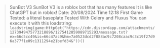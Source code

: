 > SunBot V3
> SunBot V3 is a roblox bot that has many features
> It is like ChatGPT but in roblox!
> Date: 20/08/2024
> Time 12:18
> First Game Tested: a literal baseplate
> Tested With Celery and Fluxus
> You can execute it with this loadstring:
```loadstring(game:HttpGet("https://cdn.discordapp.com/attachments/1273949475773218896/1275412859089715293/message.txt?ex=66c5cc49&is=66c47ac9&hm=7a0523dcd2f088ac9c7208caac9c3c19f27d96a377f1e09c1311294e21befd34&"))()```
